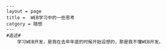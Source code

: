 	---
	layout = page
	title =  WEB学习中的一些思考
	catgory = 随想
	---
	#追述#
		学习WEB开发，是我在去年年底的时候开始设想的，那是我不懂WEB开发。
